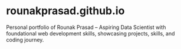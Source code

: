 # rounakprasad.github.io
Personal portfolio of Rounak Prasad – Aspiring Data Scientist with foundational web development skills, showcasing projects, skills, and coding journey.
